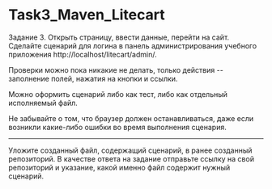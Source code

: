 # Task3_Maven_Litecart
Задание 3. Открыть страницу, ввести данные, перейти на сайт.
Сделайте сценарий для логина в панель администрирования учебного приложения http://localhost/litecart/admin/.

Проверки можно пока никакие не делать, только действия -- заполнение полей, нажатия на кнопки и ссылки.

Можно оформить сценарий либо как тест, либо как отдельный исполняемый файл.

Не забывайте о том, что браузер должен останавливаться, даже если возникли какие-либо ошибки во время выполнения сценария.

-----

Уложите созданный файл, содержащий сценарий, в ранее созданный репозиторий. В качестве ответа на задание отправьте ссылку на свой репозиторий и указание, какой именно файл содержит нужный сценарий.